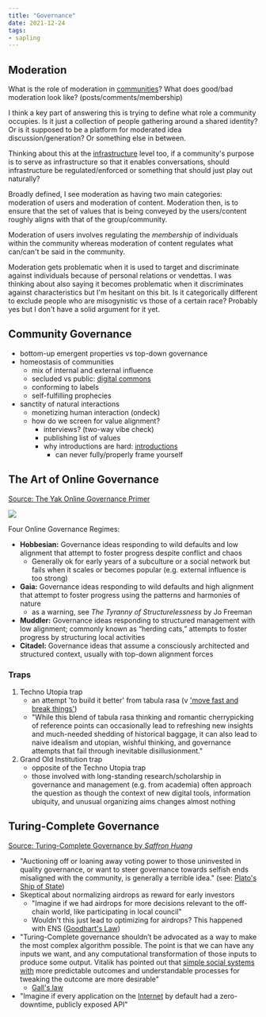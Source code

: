 ```yaml
---
title: "Governance"
date: 2021-12-24
tags:
- sapling
---
```


## Moderation
What is the role of moderation in [communities](thoughts/communities.md)? What does good/bad moderation look like? (posts/comments/membership)

I think a key part of answering this is trying to define what role a community occupies. Is it just a collection of people gathering around a shared identity? Or is it supposed to be a platform for moderated idea discussion/generation? Or something else in between.

Thinking about this at the [infrastructure](/thoughts/infrastructure) level too, if a community's purpose is to serve as infrastructure so that it enables conversations, should infrastructure be regulated/enforced or something that should just play out naturally?

Broadly defined, I see moderation as having two main categories: moderation of users and moderation of content. Moderation then, is to ensure that the set of values that is being conveyed by the users/content roughly aligns with that of the group/community.

Moderation of users involves regulating the *membership* of individuals within the community whereas moderation of content regulates what can/can't be said in the community.

Moderation gets problematic when it is used to target and discriminate against individuals because of personal relations or vendettas. I was thinking about also saying it becomes problematic when it discriminates against characteristics but I'm hesitant on this bit. Is it categorically different to exclude people who are misogynistic vs those of a certain race? Probably yes but I don't have a solid argument for it yet.

## Community Governance
-   bottom-up emergent properties vs top-down governance
-   homeostasis of communities
    -   mix of internal and external influence
    -   secluded vs public: [digital commons](thoughts/digital%20commons.md)
    -   conforming to labels
    -   self-fulfilling prophecies
-   sanctity of natural interactions
    -   monetizing human interaction (ondeck)
    -   how do we screen for value alignment?
        -   interviews? (two-way vibe check)
        -   publishing list of values
        -   why introductions are hard: [introductions](/thoughts/introductions)
            -   can never fully/properly frame yourself

## The Art of Online Governance
[Source: The Yak Online Governance Primer](https://mirhub.xyz/post/0x3b894393fbd9c879dc8d16d4d18277831bff9fa1/ajdo_so3gw34cltwbwnc2od3s0yt3us9c-c2nnpq_us/)

![](/thoughts/images/online-governance-regimes.png)

Four Online Governance Regimes:
-   **Hobbesian:** Governance ideas responding to wild defaults and low alignment that attempt to foster progress despite conflict and chaos
	- Generally ok for early years of a subculture or a social network but fails when it scales or becomes popular (e.g. external influence is too strong)
-   **Gaia:** Governance ideas responding to wild defaults and high alignment that attempt to foster progress using the patterns and harmonies of nature
	- as a warning, see _The Tyranny of Structurelessness_ by Jo Freeman
-   **Muddler:** Governance ideas responding to structured management with low alignment; commonly known as “herding cats,” attempts to foster progress by structuring local activities
-   **Citadel:** Governance ideas that assume a consciously architected and structured context, usually with top-down alignment forces 

### Traps
1. Techno Utopia trap
	- an attempt 'to build it better' from tabula rasa (v ['move fast and break things'](thoughts/move%20fast%20and%20break%20things.md))
	- "While this blend of tabula rasa thinking and romantic cherrypicking of reference points can occasionally lead to refreshing new insights and much-needed shedding of historical baggage, it can also lead to naive idealism and utopian, wishful thinking, and governance attempts that fail through inevitable disillusionment."
2. Grand Old Institution trap
	- opposite of the Techno Utopia trap
	- those involved with long-standing research/scholarship in governance and management (e.g. from academia) often approach the question as though the context of new digital tools, information ubiquity, and unusual organizing aims changes almost nothing

## Turing-Complete Governance
[Source: Turing-Complete Governance by *Saffron Huang*](https://baby.mirror.xyz/O7a922A-9zT4C4UwssRExkftdHywJ-13sR2rxQ-t__k?curius=1294)

- "Auctioning off or loaning away voting power to those uninvested in quality governance, or want to steer governance towards selfish ends misaligned with the community, is generally a terrible idea." (see: [Plato's Ship of State](thoughts/Plato's%20Ship%20of%20State.md))
- Skeptical about normalizing airdrops as reward for early investors
	- "Imagine if we had airdrops for more decisions relevant to the off-chain world, like participating in local council" 
	- Wouldn't this just lead to optimizing for airdrops? This happened with ENS ([Goodhart's Law](thoughts/Goodhart's%20Law.md))
- "Turing-Complete governance shouldn’t be advocated as a way to make the most complex algorithm possible. The point is that we can have any inputs we want, and any computational transformation of those inputs to produce some output. Vitalik has pointed out that [simple social systems with](https://vitalik.ca/general/2018/11/25/central_planning.html) more predictable outcomes and understandable processes for tweaking the outcome are more desirable"
	- [Gall's law](thoughts/Gall's%20law.md)
- "Imagine if every application on the [Internet](thoughts/Internet.md) by default had a zero-downtime, publicly exposed API"